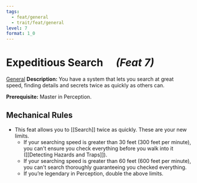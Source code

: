 ```yaml
---
tags:
  - feat/general
  - trait/feat/general
level: 7
format: 1_0
---
```

# Expeditious Search &emsp;*(Feat 7)*

[General](General.md "Feat Trait") 
**Description:** You have a system that lets you search at great speed, finding details and secrets twice as quickly as others can.

**Prerequisite:** Master in Perception.

## Mechanical Rules

- This feat allows you to [[Search]] twice as quickly. These are your new limits.
	- If your searching speed is greater than 30 feet (300 feet per minute), you can't ensure you check everything before you walk into it ([[Detecting Hazards and Traps]]).
	- If your searching speed is greater than 60 feet (600 feet per minute), you can't search thoroughly guaranteeing you checked everything.
	- If you’re legendary in Perception, double the above limits.